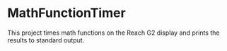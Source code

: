 # MathFunctionTimer
This project times math functions on the Reach G2 display and prints the results to standard output.
